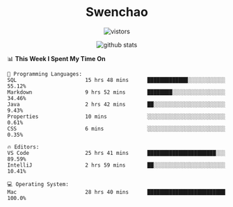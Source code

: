 <h1 align="center">Swenchao</h3>

<p align="center">
  <img src="https://visitor-badge.glitch.me/badge?page_id=Swenchao" alt="vistors" />
</p>

<p align="center">
  <img src="https://github-readme-stats.vercel.app/api?username=Swenchao&count_private=true&show_icons=true&theme=vue-dark&hide_title=true" alt="github stats" />
</p>

<!--START_SECTION:waka-->
📊 **This Week I Spent My Time On** 

```text
💬 Programming Languages: 
SQL                      15 hrs 48 mins      █████████████░░░░░░░░░░░░   55.12% 
Markdown                 9 hrs 52 mins       ████████░░░░░░░░░░░░░░░░░   34.46% 
Java                     2 hrs 42 mins       ██░░░░░░░░░░░░░░░░░░░░░░░   9.43% 
Properties               10 mins             ░░░░░░░░░░░░░░░░░░░░░░░░░   0.61% 
CSS                      6 mins              ░░░░░░░░░░░░░░░░░░░░░░░░░   0.35%

🔥 Editors: 
VS Code                  25 hrs 41 mins      ██████████████████████░░░   89.59% 
IntelliJ                 2 hrs 59 mins       ██░░░░░░░░░░░░░░░░░░░░░░░   10.41%

💻 Operating System: 
Mac                      28 hrs 40 mins      █████████████████████████   100.0%

```


<!--END_SECTION:waka-->
